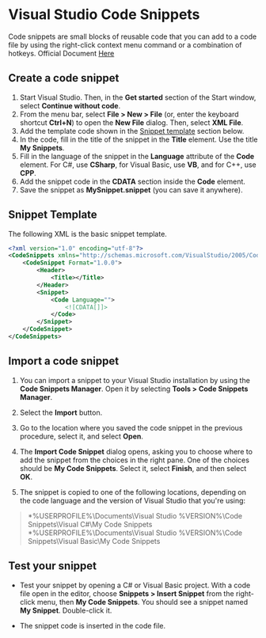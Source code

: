 # Visual Studio Code Snippets

Code snippets are small blocks of reusable code that you can add to a code file by using the right-click context menu command or a combination of hotkeys. Official Document [Here](https://learn.microsoft.com/en-us/visualstudio/ide/code-snippets?view=vs-2022)

## Create a code snippet

1. Start Visual Studio. Then, in the **Get started** section of the Start window, select **Continue without code**.
2. From the menu bar, select **File > New > File** (or, enter the keyboard shortcut **Ctrl+N**) to open the **New File** dialog. Then, select **XML File**.
3. Add the template code shown in the [Snippet template](#snippet-template) section below.
4. In the code, fill in the title of the snippet in the **Title** element. Use the title **My Snippets**.
5. Fill in the language of the snippet in the **Language** attribute of the **Code** element. For C#, use **CSharp**, for Visual Basic, use **VB**, and for C++, use **CPP**.
6. Add the snippet code in the **CDATA** section inside the **Code** element.
7. Save the snippet as **MySnippet.snippet** (you can save it anywhere).

## Snippet Template

The following XML is the basic snippet template.

```xml
<?xml version="1.0" encoding="utf-8"?>
<CodeSnippets xmlns="http://schemas.microsoft.com/VisualStudio/2005/CodeSnippet">
    <CodeSnippet Format="1.0.0">
        <Header>
            <Title></Title>
        </Header>
        <Snippet>
            <Code Language="">
                <![CDATA[]]>
            </Code>
        </Snippet>
    </CodeSnippet>
</CodeSnippets>
```

## Import a code snippet

1. You can import a snippet to your Visual Studio installation by using the **Code Snippets Manager**. Open it by selecting **Tools > Code Snippets Manager**.

2. Select the **Import** button.

3. Go to the location where you saved the code snippet in the previous procedure, select it, and select **Open**.

4. The **Import Code Snippet** dialog opens, asking you to choose where to add the snippet from the choices in the right pane. One of the choices should be **My Code Snippets**. Select it, select **Finish**, and then select **OK**.

5. The snippet is copied to one of the following locations, depending on the code language and the version of Visual Studio that you're using:

> *%USERPROFILE%\Documents\Visual Studio %VERSION%\Code Snippets\Visual C#\My Code Snippets 
> *%USERPROFILE%\Documents\Visual Studio %VERSION%\Code Snippets\Visual Basic\My Code Snippets

## Test your snippet

* Test your snippet by opening a C# or Visual Basic project. With a code file open in the editor, choose **Snippets > Insert Snippet** from the right-click menu, then **My Code Snippets**. You should see a snippet named **My Snippet**. Double-click it.

* The snippet code is inserted in the code file.

